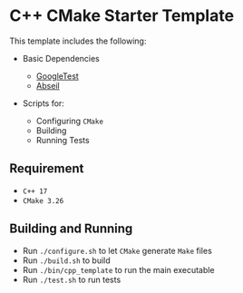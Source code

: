 # C++ CMake Starter Template
This template includes the following:
* Basic Dependencies
    * [GoogleTest](https://github.com/google/googletest)
    * [Abseil](https://github.com/abseil/abseil-cpp)

* Scripts for:
    * Configuring `CMake`
    * Building
    * Running Tests

## Requirement
* `C++ 17`
* `CMake 3.26`

## Building and Running
* Run `./configure.sh` to let `CMake` generate `Make` files
* Run `./build.sh` to build
* Run `./bin/cpp_template` to run the main executable
* Run `./test.sh` to run tests
